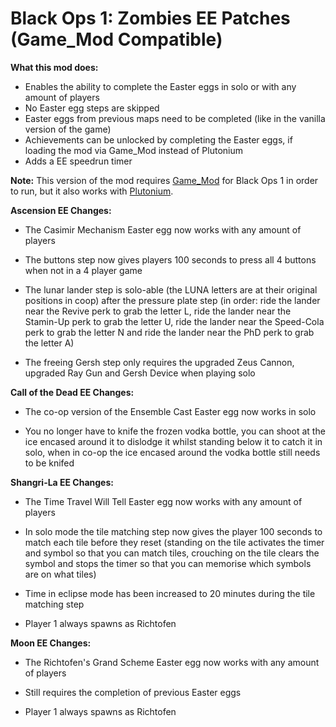 # Black Ops 1: Zombies EE Patches (Game_Mod Compatible)

**What this mod does:**
- Enables the ability to complete the Easter eggs in solo or with any amount of players
- No Easter egg steps are skipped
- Easter eggs from previous maps need to be completed (like in the vanilla version of the game)
- Achievements can be unlocked by completing the Easter eggs, if loading the mod via Game_Mod instead of Plutonium
- Adds a EE speedrun timer

**Note:** This version of the mod requires [Game_Mod](https://github.com/Nukem9/LinkerMod/releases/tag/v1.3.2) for Black Ops 1 in order to run, but it also works with [Plutonium](https://plutonium.pw/).

**Ascension EE Changes:**
- The Casimir Mechanism Easter egg now works with any amount of players

- The buttons step now gives players 100 seconds to press all 4 buttons when not in a 4 player game

- The lunar lander step is solo-able (the LUNA letters are at their original positions in coop) after the pressure plate step (in order: ride the lander near the Revive perk to grab the letter L, ride the lander near the Stamin-Up perk to grab the letter U, ride the lander near the Speed-Cola perk to grab the letter N and ride the lander near the PhD perk to grab the letter A)

- The freeing Gersh step only requires the upgraded Zeus Cannon, upgraded Ray Gun and Gersh Device when playing solo

**Call of the Dead EE Changes:**
- The co-op version of the Ensemble Cast Easter egg now works in solo

- You no longer have to knife the frozen vodka bottle, you can shoot at the ice encased around it to dislodge it whilst standing below it to catch it in solo, when in co-op the ice encased around the vodka bottle still needs to be knifed

**Shangri-La EE Changes:**
- The Time Travel Will Tell Easter egg now works with any amount of players

- In solo mode the tile matching step now gives the player 100 seconds to match each tile before they reset (standing on the tile activates the timer and symbol so that you can match tiles, crouching on the tile clears the symbol and stops the timer so that you can memorise which symbols are on what tiles)

- Time in eclipse mode has been increased to 20 minutes during the tile matching step

- Player 1 always spawns as Richtofen

**Moon EE Changes:**
- The Richtofen's Grand Scheme Easter egg now works with any amount of players

- Still requires the completion of previous Easter eggs

- Player 1 always spawns as Richtofen
